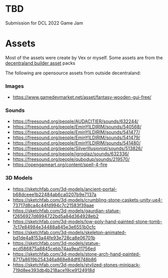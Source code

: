 # TBD

Submission for DCL 2022 Game Jam

# Assets

Most of the assets were create by Vex or myself. Some assets are from the
[decentraland builder asset](https://github.com/decentraland/builder-assets/tree/master/assets)
packs

The following are opensource assets from outside decentraland:

### Images
 - https://www.gamedevmarket.net/asset/fantasy-wooden-gui-free/

### Sounds
 - https://freesound.org/people/AUDACITIER/sounds/632244/
 - https://freesound.org/people/EminYILDIRIM/sounds/540568/
 - https://freesound.org/people/EminYILDIRIM/sounds/541477/
 - https://freesound.org/people/EminYILDIRIM/sounds/541479/
 - https://freesound.org/people/EminYILDIRIM/sounds/541480/
 - https://freesound.org/people/SilverIllusionist/sounds/513826/
 - https://freesound.org/people/igroglaz/sounds/632336/
 - https://freesound.org/people/qubodup/sounds/219570/
 - https://opengameart.org/content/spell-4-fire

### 3D Models
 - https://sketchfab.com/3d-models/ancient-portal-b68dceee1b22484ab6ca0207b9e7137a
 - https://sketchfab.com/3d-models/crumbling-stone-caskets-unity-ue4-73717d8ca4c44fd994c7c21583f39aae
 - https://sketchfab.com/3d-models/gaurdian-statue-f2656927d6994722bd5a84d364928eb2
 - https://sketchfab.com/3d-models/low-poly-hand-painted-stone-tomb-7c17e84984e34488a845e3e6551b0cfc
 - https://sketchfab.com/3d-models/skeleton-animated-bd1de4a8153a44fe93e728ca8e06701b
 - https://sketchfab.com/3d-models/statue-ecd586875a8845cebb74aa9ea11756ed
 - https://sketchfab.com/3d-models/stone-arch-hand-painted-8717a8619b254346a868e84df6748b86
 - https://sketchfab.com/3d-models/stylized-stones-minipack-719d8ee393db4b218ace19ce9124918d
